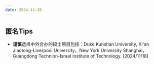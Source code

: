 ```yaml
---
date: 2024-11-20
---
```


## 匿名Tips

- **谨慎**选择中外合办的硕士项目包括：Duke Kunshan University, Xi'an Jiaotong-Liverpool University，New York University Shanghai，Guangdong Technion-Israel Institute of Technology.  [2024/11/18]